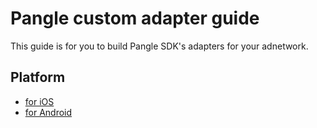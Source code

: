 # Pangle custom adapter guide

This guide is for you to build Pangle SDK's adapters for your adnetwork.

## Platform

- [for iOS](iOS)
- [for Android](Android)
